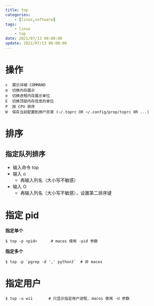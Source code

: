 ```yaml
---
title: top
categories: 
	- [linux,software]
tags:
	- linux
	- top
date: 2021/07/13 00:00:00
update: 2021/07/13 00:00:00
---
```


# 操作

```shell
c  展示详细 COMMAND
m  切换内存展示
e  切换进程内存展示单位
E  切换顶部内存信息的单位
P  按 CPU 排序
W  保存当前配置到用户目录 (~/.toprc OR ~/.config/prop/toprc OR ...)
```

# 排序

## 指定队列排序

- 输入命令 top
- 输入 o
  - 再输入列名（大小写不敏感）
- 输入 O
  - 再输入列名（大小写不敏感），设置第二排序键

# 指定 pid

**指定单个**

```shell
$ top -p <pid>      # macos 使用 -pid 参数
```

**指定多个**

```shell
$ top -p `pgrep -d ',' python3`  # 非 macos
```

# 指定用户

```shell
$ top -u wii       # 只显示指定用户进程, macos 使用 -U 参数
```


